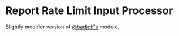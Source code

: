 # Report Rate Limit Input Processor

Slightly modifier version of [@badjeff's](https://github.com/badjeff) module.  